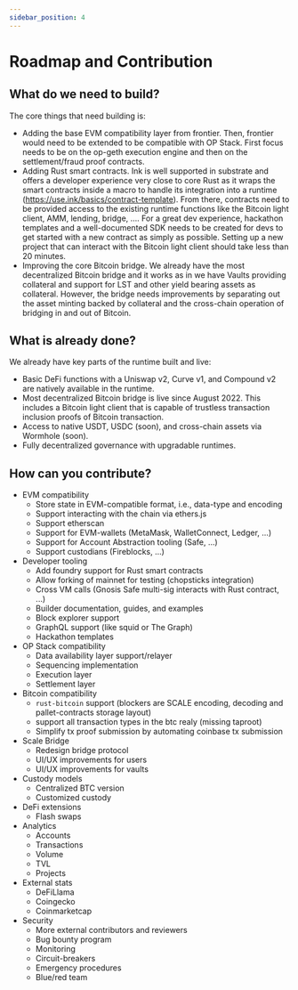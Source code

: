 ```yaml
---
sidebar_position: 4
---
```


# Roadmap and Contribution

## What do we need to build?

The core things that need building is:

- Adding the base EVM compatibility layer from frontier. Then, frontier would need to be extended to be compatible with OP Stack. First focus needs to be on the op-geth execution engine and then on the settlement/fraud proof contracts.
- Adding Rust smart contracts. Ink is well supported in substrate and offers a developer experience very close to core Rust as it wraps the smart contracts inside a macro to handle its integration into a runtime (https://use.ink/basics/contract-template). From there, contracts need to be provided access to the existing runtime functions like the Bitcoin light client, AMM, lending, bridge, …. For a great dev experience, hackathon templates and a well-documented SDK needs to be created for devs to get started with a new contract as simply as possible. Setting up a new project that can interact with the Bitcoin light client should take less than 20 minutes.
- Improving the core Bitcoin bridge. We already have the most decentralized Bitcoin bridge and it works as in we have Vaults providing collateral and support for LST and other yield bearing assets as collateral. However, the bridge needs improvements by separating out the asset minting backed by collateral and the cross-chain operation of bridging in and out of Bitcoin.

## What is already done?

We already have key parts of the runtime built and live:

- Basic DeFi functions with a Uniswap v2, Curve v1, and Compound v2 are natively available in the runtime.
- Most decentralized Bitcoin bridge is live since August 2022. This includes a Bitcoin light client that is capable of trustless transaction inclusion proofs of Bitcoin transaction.
- Access to native USDT, USDC (soon), and cross-chain assets via Wormhole (soon).
- Fully decentralized governance with upgradable runtimes. 

## How can you contribute?

- EVM compatibility
  - Store state in EVM-compatible format, i.e., data-type and encoding
  - Support interacting with the chain via ethers.js
  - Support etherscan
  - Support for EVM-wallets (MetaMask, WalletConnect, Ledger, ...)
  - Support for Account Abstraction tooling (Safe, ...)
  - Support custodians (Fireblocks, ...)
- Developer tooling
  - Add foundry support for Rust smart contracts
  - Allow forking of mainnet for testing (chopsticks integration)
  - Cross VM calls (Gnosis Safe multi-sig interacts with Rust contract, ...)
  - Builder documentation, guides, and examples
  - Block explorer support
  - GraphQL support (like squid or The Graph)
  - Hackathon templates
- OP Stack compatibility
  - Data availability layer support/relayer
  - Sequencing implementation
  - Execution layer
  - Settlement layer
- Bitcoin compatibility
  - `rust-bitcoin` support (blockers are SCALE encoding, decoding and pallet-contracts storage layout)
  - support all transaction types in the btc realy (missing taproot)
  - Simplify tx proof submission by automating coinbase tx submission
- Scale Bridge
  - Redesign bridge protocol
  - UI/UX improvements for users
  - UI/UX improvements for vaults
- Custody models
  - Centralized BTC version
  - Customized custody
- DeFi extensions
  - Flash swaps
- Analytics
  - Accounts
  - Transactions
  - Volume
  - TVL
  - Projects
- External stats
  - DeFiLlama
  - Coingecko
  - Coinmarketcap
- Security
  - More external contributors and reviewers
  - Bug bounty program
  - Monitoring
  - Circuit-breakers
  - Emergency procedures
  - Blue/red team

